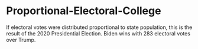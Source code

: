 # Proportional-Electoral-College
If electoral votes were distributed proportional to state population, this is the result of the 2020 Presidential Election.
Biden wins with 283 electoral votes over Trump.
